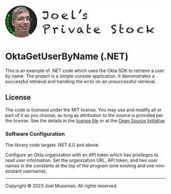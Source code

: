 ![](.common/joels-private-stock.png?raw=true)

# OktaGetUserByName (.NET)

This is an example of .NET code which uses the Okta SDK to retrieve a user by name.
The project is a simple console application.
It demonstrates a successful retrieval and handling the error on an unsuccessful retrieval.

## License

The code is licensed under the MIT license. You may use and modify all or part of it as you choose, as long as attribution to the source is provided per the license. See the details in the [license file](./LICENSE.md) or at the [Open Source Initiative](https://opensource.org/licenses/MIT)

### Software Configuration

The library code targets .NET 6.0 and above.

Configure an Okta organization with an API token which has privileges to read user information.
Set the organization URL, API token, and two user names in the constants at the top of the program (one existing and one non-existant username).

<hr>
Copyright © 2023 Joel Mussman. All rights reserved.